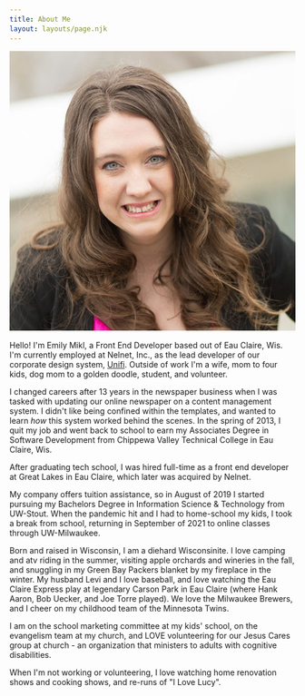 ```yaml
---
title: About Me
layout: layouts/page.njk
---
```

<img class="profile-pic" src="/images/Emily-88-cropped-more.jpg" alt="Emily Mikl">
<p>Hello! I'm Emily Mikl, a Front End Developer based out of Eau Claire, Wis. I'm currently employed
at Nelnet, Inc., as the lead developer of our corporate design system, <a href="https://unifi.nelnet.io/" target="_blank">Unifi</a>. Outside of work I'm a wife, mom to four kids, dog mom to a golden doodle, student, and volunteer.</p>
<p>I changed careers after 13 years in the newspaper business when I was tasked with updating our online newspaper on a content management system. I didn't like being confined within the templates, and wanted to learn <em>how</em> this system worked behind the scenes. In the spring of 2013, I quit my job and went back to school to earn my Associates Degree in Software Development from Chippewa Valley Technical College in Eau Claire, Wis.</p>
<p>After graduating tech school, I was hired full-time as a front end developer at Great Lakes in Eau Claire, which later was acquired by Nelnet.</p>
<p>My company offers tuition assistance, so in August of 2019 I started pursuing my Bachelors Degree in Information Science & Technology from UW-Stout. When the pandemic hit and I had to home-school my kids, I took a break from school, returning in September of 2021 to online classes through UW-Milwaukee.</p>
<p>Born and raised in Wisconsin, I am a diehard Wisconsinite. I love camping and atv riding in the summer, visiting apple orchards and wineries in the fall, and snuggling in my Green Bay Packers blanket by my fireplace in the winter. My husband Levi and I love baseball, and love watching the Eau Claire Express play at legendary Carson Park in Eau Claire (where Hank Aaron, Bob Uecker, and Joe Torre played). We love the Milwaukee Brewers, and I cheer on my childhood team of the Minnesota Twins.</p>
<p>I am on the school marketing committee at my kids' school, on the evangelism team at my church, and LOVE volunteering for our Jesus Cares group at church - an organization that ministers to adults with cognitive disabilities.</p>
<p>When I'm not working or volunteering, I love watching home renovation shows and cooking shows, and re-runs of "I Love Lucy".</p>
